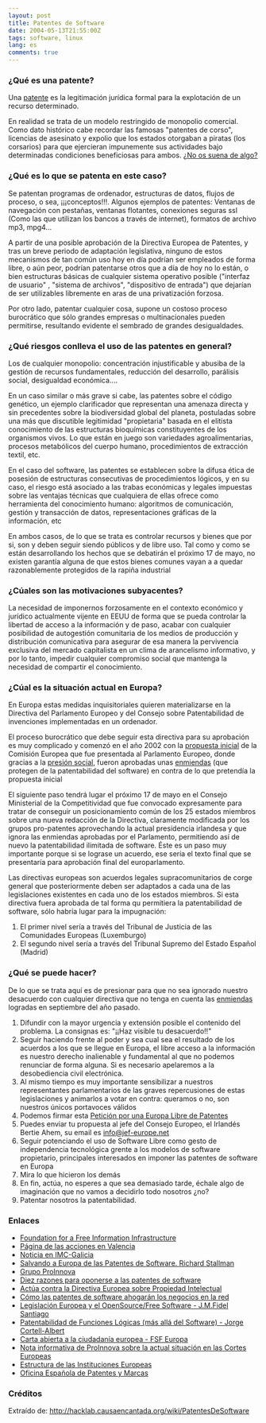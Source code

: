 ```yaml
---
layout: post
title: Patentes de Software
date: 2004-05-13T21:55:00Z
tags: software, linux
lang: es
comments: true
---
```


### ¿Qué es una patente?

Una [patente](http://es.wikipedia.org/wiki/patente) es la legitimación jurídica formal para la explotación de un recurso determinado.

En realidad se trata de un modelo restringido de monopolio comercial.  Como dato histórico cabe recordar las famosas "patentes de corso", licencias de asesinato y expolio que los estados otorgaban a piratas (los corsarios) para que ejercieran impunemente sus actividades bajo determinadas condiciones beneficiosas para ambos. [¿No os suena de algo?](http://antisgae.internautas.org/)

### ¿Qué es lo que se patenta en este caso?

Se patentan programas de ordenador, estructuras de datos, flujos de proceso, o sea, ¡¡¡conceptos!!!. Algunos ejemplos de patentes: Ventanas de navegación con pestañas, ventanas flotantes, conexiones seguras ssl (Como las que utilizan los bancos a través de internet), formatos de archivo mp3, mpg4...

A partir de una posible aprobación de la Directiva Europea de Patentes, y tras un breve periodo de adaptación legislativa, ninguno de estos mecanismos de tan común uso hoy en día podrían ser empleados de forma libre, o aún peor, podrían patentarse otros que a día de hoy no lo están, o bien estructuras básicas de cualquier sistema operativo posible ("interfaz de usuario" , "sistema de archivos", "dispositivo de entrada") que dejarían de ser utilizables libremente en aras de una privatización
forzosa.

Por otro lado, patentar cualquier cosa, supone un costoso proceso burocrático que sólo grandes empresas o multinacionales pueden permitirse, resultando evidente el sembrado de grandes desigualdades.

### ¿Qué riesgos conlleva el uso de las patentes en general?

Los de cualquier monopolio: concentración injustificable y abusiba de la gestión de recursos fundamentales, reducción del desarrollo, parálisis social, desigualdad económica....

En un caso similar o más grave si cabe, las patentes sobre el código genético, un ejemplo clarificador que representan una amenaza directa y sin precedentes sobre la biodiversidad global del planeta, postuladas sobre una más que discutible legitimidad "propietaria" basada en el elitista conocimiento de las estructuras bioquímicas constituyentes de los organismos vivos. Lo que están en juego son variedades agroalimentarias, procesos metabólicos del cuerpo humano, procedimientos de extracción
textil, etc.

En el caso del software, las patentes se establecen sobre la difusa ética de posesión de estructuras consecutivas de procedimientos lógicos, y en su caso, el riesgo está asociado a las trabas económicas y legales impuestas sobre las ventajas técnicas que cualquiera de ellas ofrece como herramienta del conocimiento humano: algoritmos de comunicación, gestión y transacción de datos, representaciones gráficas de la información, etc

En ambos casos, de lo que se trata es controlar recursos y bienes que por si, son y deben seguir siendo públicos y de libre uso. Tal como y como se están desarrollando los hechos que se debatirán el próximo 17 de mayo, no existen garantía alguna de que estos bienes comunes vayan a a quedar razonablemente protegidos de la rapiña industrial

### ¿Cúales son las motivaciones subyacentes?

La necesidad de imponernos forzosamente en el contexto económico y jurídico actualmente vijente en EEUU de forma que se pueda controlar la libertad de acceso a la información y de paso, acabar con cualquier posibilidad de autogestión comunitaria de los medios de producción y distribución comunicativa para asegurar de esa manera la pervivencia exclusiva del mercado capitalista en un clima de arancelismo informativo, y por lo tanto, impedir cualquier compromiso social que mantenga la necesidad de compartir el conocimiento.

### ¿Cúal es la situación actual en Europa?

En Europa estas medidas inquisitoriales quieren materializarse en la Directiva del Parlamento Europeo y del Consejo sobre Patentabilidad de invenciones implementadas en un ordenador.

El proceso burocrático que debe seguir esta directiva para su aprobación es muy complicado y comenzó en el año 2002 con la [propuesta inicial](http://www.europa.eu.int/comm/internal_market/en/indprop/com02-92es.pdf) de la Comisión Europea que fue presentada al Parlamento Europeo, donde gracias a la [presión social](http://acp.sindominio.net/article.pl?sid=03/09/25/0050247&mode=thread), fueron aprobadas unas [enmiendas](http://swpat.ffii.org/papers/eubsa-swpat0202/plen0309/resu/index.es.html) (que protegen de la patentabilidad del software) en contra de lo que pretendía la propuesta inicial

El siguiente paso tendrá lugar el próximo 17 de mayo en el Consejo Ministerial de la Competitividad que fue convocado expresamente para tratar de conseguir un posicionamiento común de los 25 estados miembros sobre una nueva redacción de la Directiva, claramente modificada por los grupos pro-patentes aprovechando la actual presidencia irlandesa y que ignora las enmiendas aprobadas por el Parlamento, permitiendo así de nuevo la patentabilidad ilimitada de software. Éste es un paso muy importante porque si se lograse un acuerdo, ese sería el texto final que se presentaría para aprobación final del europarlamento.

Las directivas europeas son acuerdos legales supracomunitarios de corge general que posteriormente deben ser adaptados a cada una de las legislaciones existentes en cada uno de los estados miembros. Si esta directiva fuera aprobada de tal forma qu permitiera la patentabilidad de software, sólo habría lugar para la impugnación:

1. El primer nivel sería a través del Tribunal de Justicia de las Comunidades Europeas (Luxemburgo)
1. El segundo nivel sería a través del Tribunal Supremo del Estado Español (Madrid)

### ¿Qué se puede hacer?

De lo que se trata aquí es de presionar para que no sea ignorado nuestro desacuerdo con cualquier directiva que no tenga en cuenta las [enmiendas](http://proinnova.hispalinux.es/infopaquetes/directiva-patsw/) logradas en septiembre del año pasado.

1. Difundir con la mayor urgencia y extensión posible el contenido del problema. La consignas es: "¡¡Haz visible tu desacuerdo!!"
1. Seguir haciendo frente al poder y sea cual sea el resultado de los acuerdos a los que se llegue en Europa, el libre acceso a la información es nuestro derecho inalienable y fundamental al que no podemos renunciar de forma alguna. Si es necesario apelaremos a la desobediencia civil electrónica.
1. Al mismo tiempo es muy importante sensibilizar a nuestros representantes parlamentarios de las graves repercusiones de estas legislaciones y animarlos a votar en contra: queramos o no, son nuestros únicos portavoces válidos
1. Podemos firmar esta [Petición por una Europa Libre de Patentes](http://petition.eurolinux.org/index_html?LANG=es)
1. Puedes enviar tu propuesta al jefe del Consejo Europeo, el Irlandés Bertie Ahem, su email es info@jef-europe.net
1. Seguir potenciando el uso de Software Libre como gesto de independencia tecnológica grente a los modelos de software propietario, principales interesados en imponer las patentes de software en Europa
1. Mira lo que hicieron los demás
1. En fin, actúa, no esperes a que sea demasiado tarde, échale algo de imaginación que no vamos a decidirlo todo nosotros ¿no?
1. Patentar nosotros la patentabilidad.

### Enlaces

- [Foundation for a Free Information Infrastructure](http://ffii.org/)
- [Página de las acciones en Valencia](http://kwiki.ffii.org/?DemoValencia040514Es)
- [Noticia en IMC-Galicia](http://galiza.indymedia.org/ler.php?numero?6138&cidade=1)
- [Salvando a Europa de las Patentes de Software. Richard Stallman](http://www.gnu.org/philosophy/savingeurope.es.html)
- [Grupo ProInnova](http://proinnova.hispalinux.es/)
- [Diez razones para oponerse a las patentes de software](http://www.el-mundo.es/navegante/2000/10/19/razones.html)
- [Actúa contra la Directiva Europea sobre Propiedad Intelectual](http://acp.sindominio.net/article.pl?sid=04/03/05/1956242&mode=thread)
- [Cómo las patentes de software ahogarán los negocios en la red](http://juanjo.sdf-eu.org/weblog/archivos/2003/12/19/como-las-patentes-de-software-ahogaran-los-negocios-en-la-red/)
- [Legislación Europea y el OpenSource/Free Software - J.M.Fidel Santiago](http://granada.sourceforge.net/jasl3/ponencias/ponencia6.pdf)
- [Patentabilidad de Funciones Lógicas (más allá del Software) - Jorge Cortell-Albert](http://www.faq-mac.com/mt/archives/003961.php)
- [Carta abierta a la ciudadanía europea - FSF Europa](http://barrapunto.com/journal.pl?op=display&uid=11069&id=4711)
- [Nota informativa de ProInnova sobre la actual situación en las Cortes Europeas](http://barrapunto.com/comments.pl?sid=41224&op=&threshold=-1&commentsort=0&mode=thread&pid=300165#300168)
- [Estructura de las Instituciones Europeas](http://europa.eu.int/institutions/council/index_pt.htm)
- [Oficina Española de Patentes y Marcas](http://www.oepm.es/)

### Créditos

Extraído de: <http://hacklab.causaencantada.org/wiki/PatentesDeSoftware>
